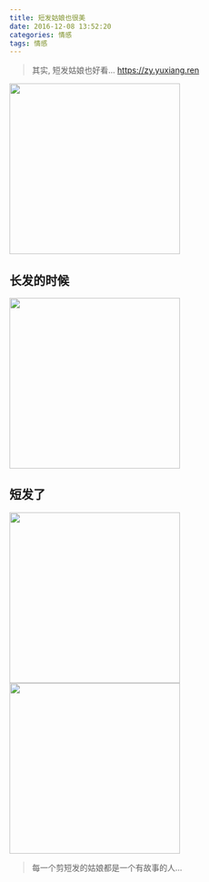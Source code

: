 ```yaml
---
title: 短发姑娘也很美
date: 2016-12-08 13:52:20
categories: 情感
tags: 情感
---
```


> 其实, 短发姑娘也好看...
> https://zy.yuxiang.ren

<!-- more -->

<img src="https://ww4.sinaimg.cn/large/65e4f1e6gw1fajlrwunrsj20pm0zkwgl.jpg" width = "300" />

## 长发的时候
<img src="https://ww3.sinaimg.cn/large/65e4f1e6gw1fajc9arj76j20k00zkn0a.jpg" width = "300" />

## 短发了
<img src="https://ww1.sinaimg.cn/large/65e4f1e6gw1fajca03y5fj20k00zk0vj.jpg" width = "300" />   <img src="https://ww4.sinaimg.cn/large/65e4f1e6gw1fajlrdqhtej20k00zk0uq.jpg" width = "300" />


> 每一个剪短发的姑娘都是一个有故事的人...


